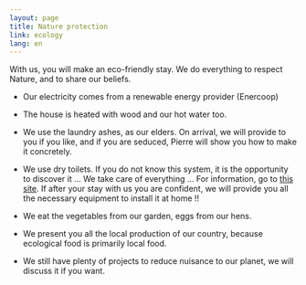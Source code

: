 ```yaml
---
layout: page
title: Nature protection
link: ecology
lang: en
---
```



With us, you will make an eco-friendly stay. We do everything to respect Nature, and to share our beliefs.


- Our electricity comes from a renewable energy provider (Enercoop)


- The house is heated with wood and our hot water too.


- We use the laundry ashes, as our elders. On arrival, we will provide to you if you like, and if you are seduced, Pierre will show you how to make it concretely.


- We use dry toilets. If you do not know this system, it is the opportunity to discover it ... We take care of everything ... For information, go to [this site](http://www.eautarcie.org/05a.html). If after your stay with us you are confident, we will provide you all the necessary equipment to install it at home !!


- We eat the vegetables from our garden, eggs from our hens.


- We present you all the local production of our country, because ecological food is primarily local food.


- We still have plenty of projects to reduce nuisance to our planet, we will discuss it if you want.



